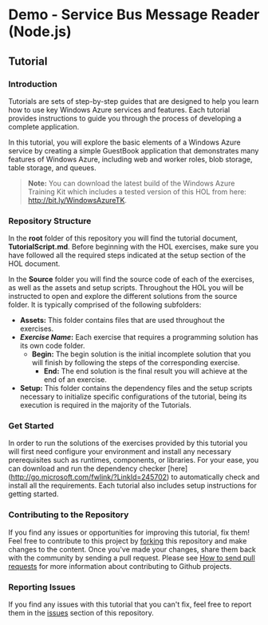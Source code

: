 # Demo - Service Bus Message Reader (Node.js) #

## Tutorial ##

### Introduction ###

Tutorials are sets of step-by-step guides that are designed to help you learn how to use key Windows Azure services and features.  Each tutorial provides instructions to guide you through the process of developing a complete application.

In this tutorial, you will explore the basic elements of a Windows Azure service by creating a simple GuestBook application that demonstrates many features of Windows Azure, including web and worker roles, blob storage, table storage, and queues.

> **Note:** You can download the latest build of the Windows Azure Training Kit which includes a tested version of this HOL from here: http://bit.ly/WindowsAzureTK.

### Repository Structure ###

In the **root** folder of this repository you will find the tutorial document, **TutorialScript.md**. Before beginning with the HOL exercises, make sure you have followed all the required steps indicated at the setup section of the HOL document. 

In the **Source** folder you will find the source code of each of the exercises, as well as the assets and setup scripts. Throughout the HOL you will be instructed to open and explore the different solutions from the source folder. It is typically comprised of the following subfolders:

- **Assets:** This folder contains files that are used throughout the exercises.
- **_Exercise Name_:** Each exercise that requires a programming solution has its own code folder.
  - **Begin:** The begin solution is the initial incomplete solution that you will finish by following the steps of the corresponding exercise.
	- **End:** The end solution is the final result you will achieve at the end of an exercise.
- **Setup:** This folder contains the dependency files and the setup scripts necessary to initialize specific configurations of the tutorial, being its execution is required in the majority of the Tutorials.

### Get Started ###

In order to run the solutions of the exercises provided by this tutorial you will first need configure your environment and install any necessary prerequisites such as runtimes, components, or libraries. For your ease, you can download and run the dependency checker [here] (http://go.microsoft.com/fwlink/?LinkId=245702) to automatically check and install all the requirements.  Each tutorial also includes setup instructions for getting started.

### Contributing to the Repository ###

If you find any issues or opportunities for improving this tutorial, fix them!  Feel free to contribute to this project by [forking](http://help.github.com/fork-a-repo/) this repository and make changes to the content.  Once you've made your changes, share them back with the community by sending a pull request. Please see [How to send pull requests](http://help.github.com/send-pull-requests/) for more information about contributing to Github projects.

### Reporting Issues ###

If you find any issues with this tutorial that you can't fix, feel free to report them in the [issues](https://github.com/WindowsAzure-TrainingKit/Tutorial-HelloWindowsAzure/issues) section of this repository.
